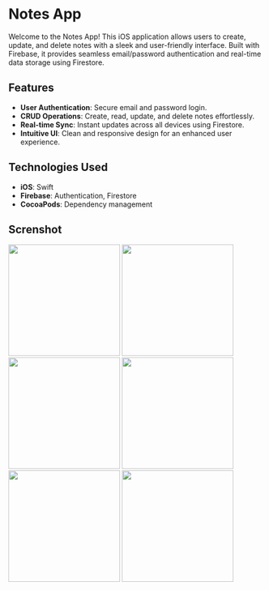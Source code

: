 # Notes App

Welcome to the Notes App! This iOS application allows users to create, update, and delete notes with a sleek and user-friendly interface. Built with Firebase, it provides seamless email/password authentication and real-time data storage using Firestore.

## Features

- **User Authentication**: Secure email and password login.
- **CRUD Operations**: Create, read, update, and delete notes effortlessly.
- **Real-time Sync**: Instant updates across all devices using Firestore.
- **Intuitive UI**: Clean and responsive design for an enhanced user experience.

## Technologies Used

- **iOS**: Swift
- **Firebase**: Authentication, Firestore
- **CocoaPods**: Dependency management

## Screnshot  

<p>
     <img src="https://github.com/user-attachments/assets/1496386a-fc73-4ef4-a9fa-e0905a3dead1" width="220px">
     <img src="https://github.com/user-attachments/assets/cd95df98-63cf-4646-90ca-c884c8797f41" width="220px">
     <img src="https://github.com/user-attachments/assets/7576bcc7-1813-4dfd-a355-d6677389e671" width="220px">
     <img src="https://github.com/user-attachments/assets/53d0d460-b510-4257-a274-ffe8c94474dc" width="220px">
     <img src="https://github.com/user-attachments/assets/0ffe7015-d6c7-4075-baf3-4a90b9dfe141" width="220px">
     <img src="https://github.com/user-attachments/assets/4da798d4-4901-447f-b7bc-438f69c8d9bd" width="220px">
</p>




